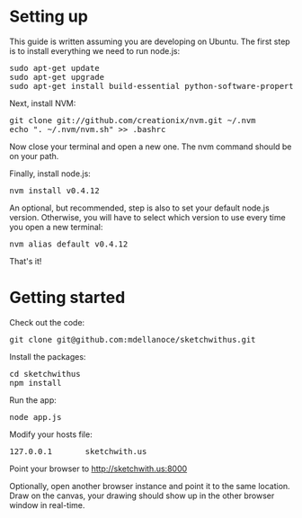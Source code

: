 # Setting up

This guide is written assuming you are developing on Ubuntu. The first step is to install everything we need to run node.js:

<pre>
sudo apt-get update
sudo apt-get upgrade
sudo apt-get install build-essential python-software-properties libssl-dev libreadline-dev git-core curl
</pre>

Next, install NVM:

<pre>
git clone git://github.com/creationix/nvm.git ~/.nvm
echo ". ~/.nvm/nvm.sh" >> .bashrc
</pre>

Now close your terminal and open a new one. The nvm command should be on your path.

Finally, install node.js:

<pre>
nvm install v0.4.12
</pre>

An optional, but recommended, step is also to set your default node.js version. Otherwise, you will have to select which version to use every time you open a new terminal:

<pre>
nvm alias default v0.4.12
</pre>

That's it!

# Getting started

Check out the code:

<pre>
git clone git@github.com:mdellanoce/sketchwithus.git
</pre>

Install the packages:

<pre>
cd sketchwithus
npm install
</pre>

Run the app:

<pre>
node app.js
</pre>

Modify your hosts file:

<pre>
127.0.0.1       sketchwith.us
</pre>

Point your browser to http://sketchwith.us:8000

Optionally, open another browser instance and point it to the same location. Draw on the canvas,
your drawing should show up in the other browser window in real-time.

